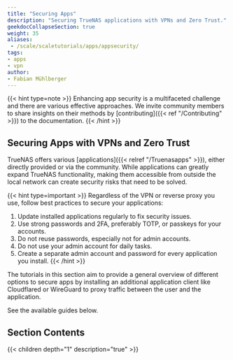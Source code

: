 ```yaml
---
title: "Securing Apps"
description: "Securing TrueNAS applications with VPNs and Zero Trust."
geekdocCollapseSection: true
weight: 35
aliases:
 - /scale/scaletutorials/apps/appsecurity/
tags:
- apps
- vpn
author: 
- Fabian Mühlberger
---
```


{{< hint type=note >}}
Enhancing app security is a multifaceted challenge and there are various effective approaches.
We invite community members to share insights on their methods by [contributing]({{< ref "/Contributing" >}}) to the documentation.
{{< /hint >}}

## Securing Apps with VPNs and Zero Trust

TrueNAS offers various [applications]({{< relref "/Truenasapps" >}}), either directly provided or via the community.
While applications can greatly expand TrueNAS functionality, making them accessible from outside the local network can create security risks that need to be solved.

{{< hint type=important >}}
Regardless of the VPN or reverse proxy you use, follow best practices to secure your applications:
1. Update installed applications regularly to fix security issues.
2. Use strong passwords and 2FA, preferably TOTP, or passkeys for your accounts.
3. Do not reuse passwords, especially not for admin accounts.
4. Do not use your admin account for daily tasks.
5. Create a separate admin account and password for every application you install.
{{< /hint >}}

The tutorials in this section aim to provide a general overview of different options to secure apps by installing an additional application client like Cloudflared or WireGuard to proxy traffic between the user and the application.

See the available guides below.

<div class="noprint">

## Section Contents

{{< children depth="1" description="true" >}}

</div>
